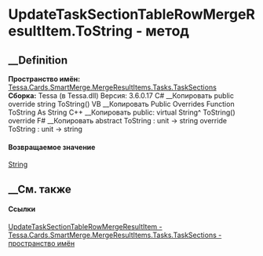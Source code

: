 # UpdateTaskSectionTableRowMergeResultItem.ToString - метод
##  __Definition
 **Пространство имён:**
[Tessa.Cards.SmartMerge.MergeResultItems.Tasks.TaskSections](N_Tessa_Cards_SmartMerge_MergeResultItems_Tasks_TaskSections.htm)  
 **Сборка:** Tessa (в Tessa.dll) Версия: 3.6.0.17
C# __Копировать
     public override string ToString()
VB __Копировать
     Public Overrides Function ToString As String
C++ __Копировать
     public:
    virtual String^ ToString() override
F# __Копировать
     abstract ToString : unit -> string 
    override ToString : unit -> string 
#### Возвращаемое значение
[String](https://learn.microsoft.com/dotnet/api/system.string)
##  __См. также
#### Ссылки
[UpdateTaskSectionTableRowMergeResultItem -
](T_Tessa_Cards_SmartMerge_MergeResultItems_Tasks_TaskSections_UpdateTaskSectionTableRowMergeResultItem.htm)
[Tessa.Cards.SmartMerge.MergeResultItems.Tasks.TaskSections - пространство
имён](N_Tessa_Cards_SmartMerge_MergeResultItems_Tasks_TaskSections.htm)
